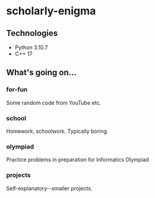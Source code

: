 # scholarly-enigma

## Technologies
* Python 3.10.7
* C++ 17

## What's going on...

### for-fun
Some random code from YouTube etc.

### school
Homework, schoolwork. Typically boring.

### olympiad
Practice problems in preparation for Informatics Olympiad

### projects
Self-explanatory--smaller projects.
